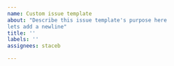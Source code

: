 ```yaml
---
name: Custom issue template
about: "Describe this issue template's purpose here
lets add a newline"
title: ''
labels: ''
assignees: staceb

---
```



